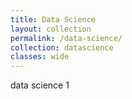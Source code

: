 ```yaml
---
title: Data Science
layout: collection
permalink: /data-science/
collection: datascience
classes: wide
---
```

data science
1